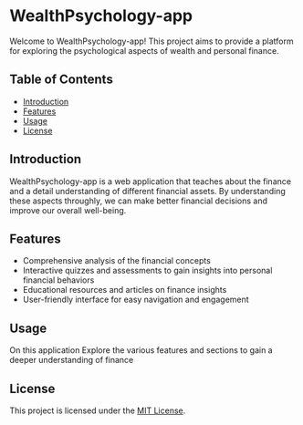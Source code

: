 # WealthPsychology-app

Welcome to WealthPsychology-app! This project aims to provide a platform for exploring the psychological aspects of wealth and personal finance.

## Table of Contents
- [Introduction](#introduction)
- [Features](#features)
- [Usage](#usage)
- [License](#license)

## Introduction
WealthPsychology-app is a web application that teaches about the finance and a detail understanding of different financial assets. By understanding these aspects throughly, we can make better financial decisions and improve our overall well-being.

## Features
- Comprehensive analysis of the financial concepts
- Interactive quizzes and assessments to gain insights into personal financial behaviors
- Educational resources and articles on finance insights
- User-friendly interface for easy navigation and engagement

## Usage
On this application Explore the various features and sections to gain a deeper understanding of finance 


## License
This project is licensed under the [MIT License](LICENSE).
